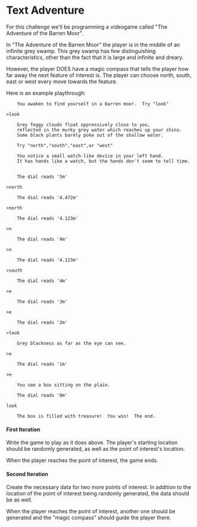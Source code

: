 Text Adventure
===============

For this challenge we'll be programming a videogame called "The Adventure of the Barren Moor".

In "The Adventure of the Barren Moor" the player is in the middle of an infinite grey swamp. This grey swamp has few distinguishing characteristics, other than the fact that it is large and infinite and dreary. 

However, the player DOES have a magic compass that tells the player how far away the next feature of interest is. The player can choose north, south, east or west every move towards the feature.

Here is an example playthrough:

		You awaken to find yourself in a barren moor.  Try "look"

`>look`

		Grey foggy clouds float oppressively close to you, 
		reflected in the murky grey water which reaches up your shins.
		Some black plants barely poke out of the shallow water.

		Try "north","south","east",or "west"

		You notice a small watch-like device in your left hand.  
		It has hands like a watch, but the hands don't seem to tell time. 


		The dial reads '5m'

`>north`

		The dial reads '4.472m'
`>north`

		The dial reads '4.123m'
`>n`

		The dial reads '4m'
`>n`

		The dial reads '4.123m'
`>south`

		The dial reads '4m'
`>e`

		The dial reads '3m'
`>e`

		The dial reads '2m'

`>look`
	
		Grey blackness as far as the eye can see.

`>e`

		The dial reads '1m'
`>e`

		You see a box sitting on the plain.

		The dial reads '0m'

`look` 

		The box is filled with treasure!  You win!  The end.


#### First Iteration

Write the game to play as it does above. The player's starting location should be randomly generated, as well as the point of interest's location.

When the player reaches the point of interest, the game ends.

#### Second Iteration

Create the necessary data for two more points of interest. In addition to the location of the point of interest being randomly generated, the data should be as well. 

When the player reaches the point of interest, another one should be generated and the "magic compass" should guide the player there.